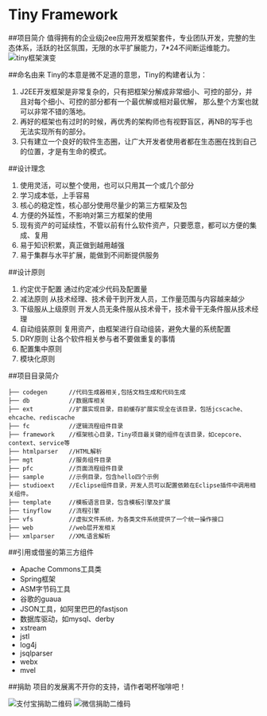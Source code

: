 Tiny Framework
=========================
##项目简介
值得拥有的企业级j2ee应用开发框架套件，专业团队开发，完整的生态体系，活跃的社区氛围，无限的水平扩展能力，7*24不间断运维能力。
<br>
![tiny框架演变](http://www.tinygroup.org/confluence/download/attachments/557132/%E6%97%A0%E6%A0%87%E9%A2%98.png?version=1&modificationDate=1401589073689&api=v2)

##命名由来
Tiny的本意是微不足道的意思，Tiny的构建者认为：

1. J2EE开发框架是非常复杂的，只有把框架分解成非常细小、可控的部分，并且对每个细小、可控的部分都有一个最优解或相对最优解， 那么整个方案也就可以非常不错的落地。
2. 再好的框架也有过时的时候，再优秀的架构师也有视野盲区，再NB的写手也无法实现所有的部分。
3. 只有建立一个良好的软件生态圈，让广大开发者使用者都在生态圈在找到自己的位置，才是有生命的模式。

##设计理念
1. 使用灵活，可以整个使用，也可以只用其一个或几个部分
2. 学习成本低，上手容易
3. 核心的稳定性，核心部分使用尽量少的第三方框架及包
4. 方便的外延性，不影响对第三方框架的使用
5. 现有资产的可延续性，不管以前有什么软件资产，只要愿意，都可以方便的集成、复用
6. 易于知识积累，真正做到越用越强
7. 易于集群与水平扩展，能做到不间断提供服务


##设计原则
1. 约定优于配置
   通过约定减少代码及配置量
2. 减法原则
   从技术经理、技术骨干到开发人员，工作量范围与内容越来越少
3. 下级服从上级原则
   开发人员无条件服从技术骨干，技术骨干无条件服从技术经理
4. 自动组装原则
   复用资产，由框架进行自动组装，避免大量的系统配置
5. DRY原则
   让各个软件相关参与者不要做重复的事情
6. 配置集中原则
7. 模块化原则

##项目目录简介

	├── codegen      //代码生成器相关,包括文档生成和代码生成
	├── db           //数据库相关
	├── ext          //扩展实现目录，目前缓存扩展实现全在该目录，包括jcscache、ehcache、rediscache
	├── fc           //逻辑流程组件目录
	├── framework    //框架核心目录，Tiny项目最关键的组件在该目录，如cepcore、context、service等
	├── htmlparser   //HTML解析
	├── mgt          //服务组件目录
	├── pfc          //页面流程组件目录
	├── sample       //示例目录，包含hello四个示例
	├── studioext    //Eclipse组件目录，开发人员可以配置依赖在Eclipse插件中调用相关组件。
	├── template     //模板语言目录，包含模板引擎及扩展
	├── tinyflow     //流程引擎
	├── vfs          //虚拟文件系统，为各类文件系统提供了一个统一操作接口
	├── web          //web层开发相关
	├── xmlparser    //XML语言解析

##引用或借鉴的第三方组件
* Apache Commons工具类
* Spring框架
* ASM字节码工具
* 谷歌的guaua
* JSON工具，如阿里巴巴的fastjson
* 数据库驱动，如mysql、derby
* xstream
* jstl
* log4j
* jsqlparser
* webx
* mvel

##捐助
项目的发展离不开你的支持，请作者喝杯咖啡吧！

![支付宝捐助二维码](http://git.oschina.net/uploads/images/2016/0512/100018_5efd5e7c_97800.png "支付宝")
![微信捐助二维码](http://git.oschina.net/uploads/images/2016/0512/100855_ff8c0b55_97800.png "微信")